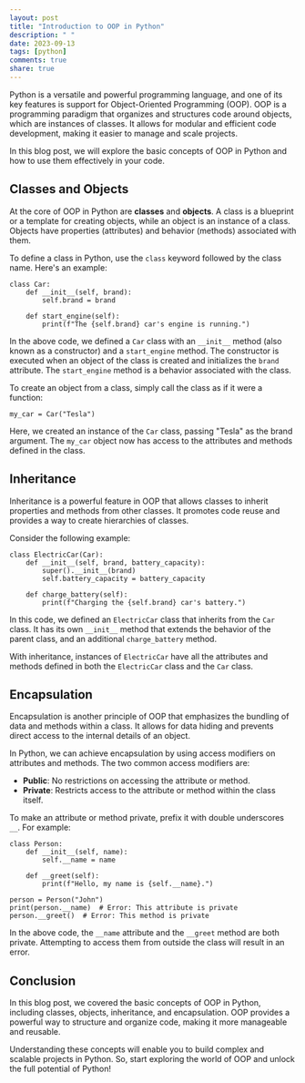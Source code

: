 ```yaml
---
layout: post
title: "Introduction to OOP in Python"
description: " "
date: 2023-09-13
tags: [python]
comments: true
share: true
---
```


Python is a versatile and powerful programming language, and one of its key features is support for Object-Oriented Programming (OOP). OOP is a programming paradigm that organizes and structures code around objects, which are instances of classes. It allows for modular and efficient code development, making it easier to manage and scale projects.

In this blog post, we will explore the basic concepts of OOP in Python and how to use them effectively in your code.

## Classes and Objects

At the core of OOP in Python are **classes** and **objects**. A class is a blueprint or a template for creating objects, while an object is an instance of a class. Objects have properties (attributes) and behavior (methods) associated with them.

To define a class in Python, use the `class` keyword followed by the class name. Here's an example:

```
class Car:
    def __init__(self, brand):
        self.brand = brand

    def start_engine(self):
        print(f"The {self.brand} car's engine is running.")
```

In the above code, we defined a `Car` class with an `__init__` method (also known as a constructor) and a `start_engine` method. The constructor is executed when an object of the class is created and initializes the `brand` attribute. The `start_engine` method is a behavior associated with the class.

To create an object from a class, simply call the class as if it were a function:

```
my_car = Car("Tesla")
```

Here, we created an instance of the `Car` class, passing "Tesla" as the brand argument. The `my_car` object now has access to the attributes and methods defined in the class.

## Inheritance

Inheritance is a powerful feature in OOP that allows classes to inherit properties and methods from other classes. It promotes code reuse and provides a way to create hierarchies of classes.

Consider the following example:

```
class ElectricCar(Car):
    def __init__(self, brand, battery_capacity):
        super().__init__(brand)
        self.battery_capacity = battery_capacity

    def charge_battery(self):
        print(f"Charging the {self.brand} car's battery.")
```

In this code, we defined an `ElectricCar` class that inherits from the `Car` class. It has its own `__init__` method that extends the behavior of the parent class, and an additional `charge_battery` method.

With inheritance, instances of `ElectricCar` have all the attributes and methods defined in both the `ElectricCar` class and the `Car` class.

## Encapsulation

Encapsulation is another principle of OOP that emphasizes the bundling of data and methods within a class. It allows for data hiding and prevents direct access to the internal details of an object.

In Python, we can achieve encapsulation by using access modifiers on attributes and methods. The two common access modifiers are:

- **Public**: No restrictions on accessing the attribute or method.
- **Private**: Restricts access to the attribute or method within the class itself.

To make an attribute or method private, prefix it with double underscores `__`. For example:

```
class Person:
    def __init__(self, name):
        self.__name = name

    def __greet(self):
        print(f"Hello, my name is {self.__name}.")

person = Person("John")
print(person.__name)  # Error: This attribute is private
person.__greet()  # Error: This method is private
```

In the above code, the `__name` attribute and the `__greet` method are both private. Attempting to access them from outside the class will result in an error.

## Conclusion

In this blog post, we covered the basic concepts of OOP in Python, including classes, objects, inheritance, and encapsulation. OOP provides a powerful way to structure and organize code, making it more manageable and reusable.

Understanding these concepts will enable you to build complex and scalable projects in Python. So, start exploring the world of OOP and unlock the full potential of Python!